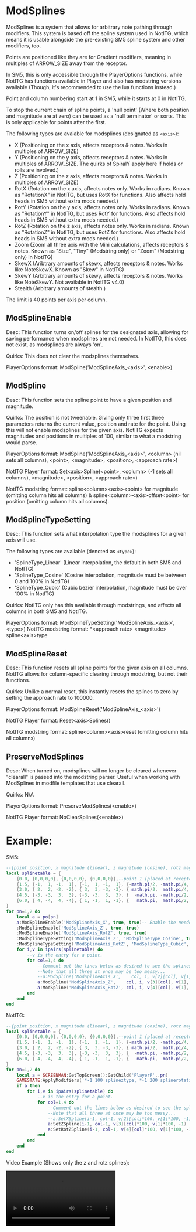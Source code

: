 # ModSplines
ModSplines is a system that allows for arbitrary note pathing through modifiers. This system is based off the spline system used in NotITG, which means it is usable alongside the pre-existing SM5 spline system and other modifiers, too.

Points are positioned like they are for Gradient modifiers, meaning in multiples of ARROW_SIZE away from the receptor.

In SM5, this is only accessible through the PlayerOptions functions, while NotITG has functions available in Player and also has modstring versions available (Though, it's recommended to use the lua functions instead.)

Point and column numbering start at 1 in SM5, while it starts at 0 in NotITG.

To stop the current chain of spline points, a 'null point' (Where both position and magnitude are at zero) can be used as a 'null terminator' or sorts. This is only applicable for points after the first.

The following types are avaiable for modsplines (designated as `<axis>`):
- X (Positioning on the x axis, affects receptors & notes. Works in multiples of ARROW_SIZE)
- Y (Positioning on the y axis, affects receptors & notes. Works in multiples of ARROW_SIZE. The quirks of SpiralY apply here if holds or rolls are involved.)
- Z (Positioning on the z axis, affects receptors & notes. Works in multiples of ARROW_SIZE)
- RotX (Rotation on the x axis, affects notes only. Works in radians. Known as "RotationX" in NotITG, but uses RotX for functions. Also affects hold heads in SM5 without extra mods needed.)
- RotY (Rotation on the y axis, affects notes only. Works in radians. Known as "RotationY" in NotITG, but uses RotY for functions. Also affects hold heads in SM5 without extra mods needed.)
- RotZ (Rotation on the z axis, affects notes only. Works in radians. Known as "RotationZ" in NotITG, but uses RotZ for functions. Also affects hold heads in SM5 without extra mods needed.)
- Zoom (Zoom all three axis with the Mini calculations, affects receptors & notes. Known as "Size", "Tiny" (Modstring only) or "Zoom" (Modstring only) in NotITG)
- SkewX (Aribtrary amounts of skewx, affects receptors & notes. Works like NoteSkewX. Known as "Skew" in NotITG)
- SkewY (Arbitrary amounts of skewy, affects receptors & notes. Works like NoteSkewY. Not available in NotITG v4.0)
- Stealth (Arbitrary amounts of stealth.)

The limit is 40 points per axis per column.

## ModSplineEnable
Desc: This function turns on/off splines for the designated axis, allowing for saving performance when modsplines are not needed. In NotITG, this does not exist, as modsplines are always 'on'.

Quirks: This does not clear the modsplines themselves.

PlayerOptions format: ModSpline('ModSplineAxis_\<axis\>', \<enable\>)

## ModSpline
Desc: This function sets the spline point to have a given position and magnitude.

Quirks: The position is not tweenable. Giving only three first three parameters returns the current value, position and rate for the point. Using this will not enable modsplines for the given axis. NotITG expects magnitudes and positions in multiples of 100, similar to what a modstring would parse.

PlayerOptions format: ModSpline('ModSplineAxis_\<axis\>', \<column\> (nil sets all columns), \<point\>, \<magnitude\>, \<position\>, \<approach rate\>)

NotITG Player format: Set\<axis\>Spline(\<point\>, \<column\> (-1 sets all columns), \<magnitude\>, \<position\>, \<approach rate\>)

NotITG modstring format: spline\<column\>\<axis\>\<point\> for magnitude (omitting column hits all columns) & spline\<column\>\<axis\>offset\<point\> for position (omitting column hits all columns).

## ModSplineTypeSetting
Desc: This function sets what interpolation type the modsplines for a given axis will use.

The following types are available (denoted as `<type>`):
- 'SplineType_Linear' (Linear interpolation, the default in both SM5 and NotITG)
- 'SplineType_Cosine' (Cosine interpolation, magnitude must be between 0 and 100% in NotITG)
- 'SplineType_Cubic' (Cubic bezier interpolation, magnitude must be over 100% in NotITG)

Quirks: NotITG only has this available through modstrings, and affects all columns in both SM5 and NotITG.

PlayerOptions format: ModSplineTypeSetting('ModSplineAxis_\<axis\>', \<type\>)
NotITG modstring format: *\<approach rate\> \<magnitude\> spline\<axis\>type

## ModSplineReset
Desc: This function resets all spline points for the given axis on all columns. NotITG allows for column-specific clearing through modstring, but not their functions.

Quirks: Unlike a normal reset, this instantly resets the splines to zero by setting the approach rate to 100000.

PlayerOptions format: ModSplineReset('ModSplineAxis_\<axis\>')

NotITG Player format: Reset\<axis\>Splines()

NotITG modstring format: spline\<column\>\<axis\>reset (omitting column hits all columns)

## PreserveModSplines
Desc: When turned on, modsplines will no longer be cleared whenever "clearall" is passed into the modstring parser. Useful when working with ModSplines in modfile templates that use clearall.

Quirks: N/A

PlayerOptions format: PreserveModSplines(\<enable\>)

NotITG Player format: NoClearSplines(\<enable\>)

# Example:

SM5:
```lua
--{point position, x magnitude (linear), z magnitude (cosine), rotz magnitude (cubic)}
local splinetable = {
	{0.0, {0,0,0,0}, {0,0,0,0}, {0,0,0,0}},--point 1 (placed at receptor)
	{1.5, {-1,  1, -1,  1}, {-1,  1, -1,  1}, {-math.pi/2, -math.pi/4,  math.pi/4,  math.pi/2}},--point 2
	{3.0, { 2,  2, -2, -2}, { 3,  3, -3, -3}, { math.pi/2,  math.pi/4, -math.pi/4, -math.pi/2}},--point 3
	{4.5, {-3, -3,  3,  3}, {-3, -3,  3,  3}, {  -math.pi, -math.pi/2,  math.pi/2,    math.pi}},--point 4
	{6.0, { 4, -4,  4, -4}, { 1, -1,  1, -1}, {   math.pi,  math.pi/2, -math.pi/2,   -math.pi}},--point 5
}
for pn=1,2 do
	local a = po[pn]
	a:ModSplineEnable('ModSplineAxis_X', true, true)-- Enable the needed spline axis.
	:ModSplineEnable('ModSplineAxis_Z', true, true)
	:ModSplineEnable('ModSplineAxis_RotZ', true, true)
	:ModSplineTypeSetting('ModSplineAxis_Z', 'ModSplineType_Cosine', true)-- Set the desired interpolation types.
	:ModSplineTypeSetting('ModSplineAxis_RotZ', 'ModSplineType_Cubic', true)
	for i,v in ipairs(splinetable) do
		--v is the entry for a point.
		for col=1,4 do
			--Comment out the lines below as desired to see the splines on their own.
			--Note that all three at once may be too messy...
			--a:ModSpline('ModSplineAxis_X',    col, i, v[2][col], v[1], 10000)
			a:ModSpline('ModSplineAxis_Z',    col, i, v[3][col], v[1], 10000)
			a:ModSpline('ModSplineAxis_RotZ', col, i, v[4][col], v[1], 10000)
		end
	end
end
```

NotITG:
```lua
--{point position, x magnitude (linear), z magnitude (cosine), rotz magnitude (cubic)}
local splinetable = {
	{0.0, {0,0,0,0}, {0,0,0,0}, {0,0,0,0}},--point 1 (placed at receptor)
	{1.5, {-1,  1, -1,  1}, {-1,  1, -1,  1}, {-math.pi/2, -math.pi/4,  math.pi/4,  math.pi/2}},--point 2
	{3.0, { 2,  2, -2, -2}, { 3,  3, -3, -3}, { math.pi/2,  math.pi/4, -math.pi/4, -math.pi/2}},--point 3
	{4.5, {-3, -3,  3,  3}, {-3, -3,  3,  3}, {  -math.pi, -math.pi/2,  math.pi/2,    math.pi}},--point 4
	{6.0, { 4, -4,  4, -4}, { 1, -1,  1, -1}, {   math.pi,  math.pi/2, -math.pi/2,   -math.pi}},--point 5
}
for pn=1,2 do
	local a = SCREENMAN:GetTopScreen():GetChild('PlayerP'..pn)
	GAMESTATE:ApplyModifiers('*-1 100 splineztype, *-1 200 splinerotationztype', pn)
	if a then
		for i,v in ipairs(splinetable) do
			--v is the entry for a point.
			for col=1,4 do
				--Comment out the lines below as desired to see the splines on their own.
				--Note that all three at once may be too messy...
				--a:SetXSpline(i-1, col-1, v[2][col]*100, v[1]*100, -1)
				a:SetZSpline(i-1, col-1, v[3][col]*100, v[1]*100, -1)
				a:SetRotZSpline(i-1, col-1, v[4][col]*100, v[1]*100, -1)
			end
		end
	end
end
```

Video Example (Shows only the z and rotz splines):

<video src="/vid/modspline.webm" controls="">ModSpline video example</video>
